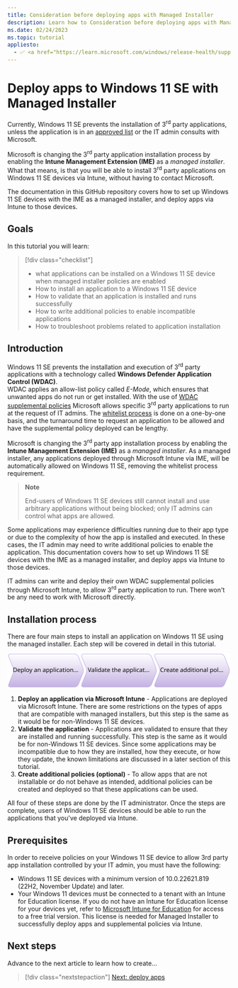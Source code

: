 ```yaml
---
title: Consideration before deploying apps with Managed Installer
description: Learn how to Consideration before deploying apps with Managed Installer
ms.date: 02/24/2023
ms.topic: tutorial
appliesto:
  - ✅ <a href="https://learn.microsoft.com/windows/release-health/supported-versions-windows-client" target="_blank">Windows 11 SE, version 22H2 and later</a>
---
```


# Deploy apps to Windows 11 SE with Managed Installer

Currently, Windows 11 SE prevents the installation of 3<sup>rd</sup> party applications, unless the application is in an [approved list][EDU-1] or the IT admin consults with Microsoft.

Microsoft is changing the 3<sup>rd</sup> party application installation process by enabling the **Intune Management Extension (IME)** as a *managed installer*. What that means, is that you will be able to install 3<sup>rd</sup> party applications on Windows 11 SE devices via Intune, without having to contact Microsoft.

The documentation in this GitHub repository covers how to set up Windows 11 SE devices with the IME as a managed installer, and deploy apps via Intune to those devices.

## Goals

In this tutorial you will learn:

> [!div class="checklist"]
> - what applications can be installed on a Windows 11 SE device when managed installer policies are enabled
> - How to install an application to a Windows 11 SE device
> - How to validate that an application is installed and runs successfully
> - How to write additional policies to enable incompatible applications
> - How to troubleshoot problems related to application installation

## Introduction

Windows 11 SE prevents the installation and execution of 3<sup>rd</sup> party applications with a technology called **Windows Defender Application Control (WDAC)**.\
WDAC applies an allow-list policy called *E-Mode*, which ensures that unwanted apps do not run or get installed. With the use of [WDAC supplemental policies][WIN-1] Microsoft allows specific 3<sup>rd</sup> party applications to run at the request of IT admins. The [whitelist process][EDU-1] is done on a one-by-one basis, and the turnaround time to request an application to be allowed and have the supplemental policy deployed can be lengthy.

Microsoft is changing the 3<sup>rd</sup> party app installation process by enabling the **Intune Management Extension (IME)** as a *managed installer*. As a managed installer, any applications deployed through Microsoft Intune via IME, will be automatically allowed on Windows 11 SE, removing the whitelist process requirement.

> **Note**
> 
> End-users of Windows 11 SE devices still cannot install and use arbitrary applications without being blocked; only IT admins can control what apps are allowed.

Some applications may experience difficulties running due to their app type or due to the complexity of how the app is installed and executed. In these cases, the IT admin may need to write additional policies to enable the application. This documentation covers how to set up Windows 11 SE devices with the IME as a managed installer, and deploy apps via Intune to those devices.

IT admins can write and deploy their own WDAC supplemental policies through Microsoft Intune, to allow 3<sup>rd</sup> party application to run. There won't be any need to work with Microsoft directly.

## Installation process

There are four main steps to install an application on Windows 11 SE using the managed installer. Each step will be covered in detail in this tutorial.

![](./images/process.svg)

1. **Deploy an application via Microsoft Intune** - Applications are deployed via Microsoft Intune. There are some restrictions on the types of apps that are compatible with managed installers, but this step is the same as it would be for non-Windows 11 SE devices.
1. **Validate the application** - Applications are validated to ensure that they are installed and running successfully. This step is the same as it would be for non-Windows 11 SE devices. Since some applications may be incompatible due to how they are installed, how they execute, or how they update, the known limitations are discussed in a later section of this tutorial.
1. **Create additional policies (optional)** - To allow apps that are not installable or do not behave as intended, additional policies can be created and deployed so that these applications can be used.

All four of these steps are done by the IT administrator. Once the steps are complete, users of Windows 11 SE devices should be able to run the applications that you've deployed via Intune.

## Prerequisites

In order to receive policies on your Windows 11 SE device to allow 3rd party app installation controlled by your IT admin, you must have the following:
- Windows 11 SE devices with a minimum version of 10.0.22621.819 (22H2, November Update) and later.
- Your Windows 11 devices must be connected to a tenant with an Intune for Education license. If you do not have an Intune for Education license for your devices yet, refer to [Microsoft Intune for Education][EXT-1] for access to a free trial version. This license is needed for Managed Installer to successfully deploy apps and supplemental policies via Intune.

## Next steps

Advance to the next article to learn how to create...
> [!div class="nextstepaction"]
> [Next: deploy apps](deploy-apps.md)

[EDU-1]: https://learn.microsoft.com/education/windows/windows-11-se-overview#add-your-own-applications
[EDU-2]: https://learn.microsoft.com/education/windows/windows-11-se-overview#available-applications
[EXT-1]: https://www.microsoft.com/en-us/education/intune
[WIN-1]: https://learn.microsoft.com/en-us/windows/security/threat-protection/windows-defender-application-control/select-types-of-rules-to-create